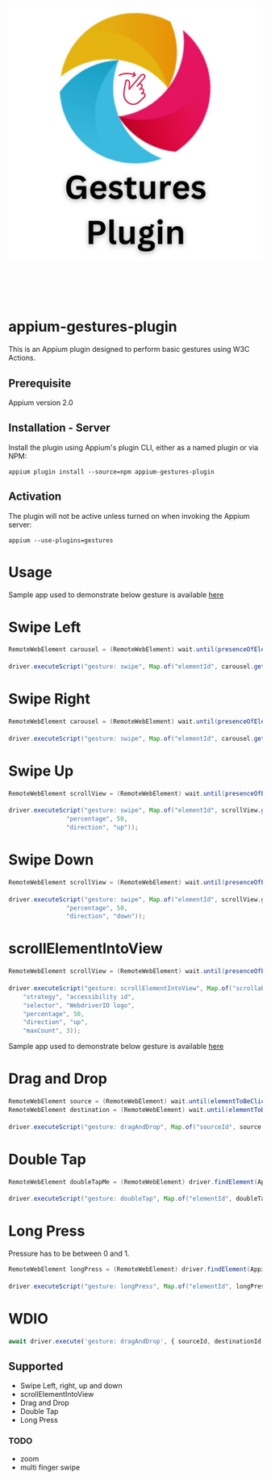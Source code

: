 <h1 align="center">
	<br>
	<img src="assets/GesturesPlugin.jpg" alt="AppiumGestures">
	<br>
	<br>
	<br>
</h1>

# appium-gestures-plugin

This is an Appium plugin designed to perform basic gestures using W3C Actions.

## Prerequisite

Appium version 2.0

## Installation - Server

Install the plugin using Appium's plugin CLI, either as a named plugin or via NPM:

```shell
appium plugin install --source=npm appium-gestures-plugin
```

## Activation

The plugin will not be active unless turned on when invoking the Appium server:

```shell
appium --use-plugins=gestures
```

# Usage

Sample app used to demonstrate below gesture is available [here](https://github.com/webdriverio/native-demo-app/releases)

# Swipe Left

```java
RemoteWebElement carousel = (RemoteWebElement) wait.until(presenceOfElementLocated(AppiumBy.accessibilityId("Carousel")));

driver.executeScript("gesture: swipe", Map.of("elementId", carousel.getId(), "percentage", 50, "direction", "left"));
```

# Swipe Right

```java
RemoteWebElement carousel = (RemoteWebElement) wait.until(presenceOfElementLocated(AppiumBy.accessibilityId("Carousel")));

driver.executeScript("gesture: swipe", Map.of("elementId", carousel.getId(), "percentage", 50, "direction", "right"));
```

# Swipe Up

```java
RemoteWebElement scrollView = (RemoteWebElement) wait.until(presenceOfElementLocated(AppiumBy.accessibilityId("Swipe-screen")));

driver.executeScript("gesture: swipe", Map.of("elementId", scrollView.getId(),
                "percentage", 50,
                "direction", "up"));
```

# Swipe Down

```java
RemoteWebElement scrollView = (RemoteWebElement) wait.until(presenceOfElementLocated(AppiumBy.accessibilityId("Swipe-screen")));

driver.executeScript("gesture: swipe", Map.of("elementId", scrollView.getId(),
                "percentage", 50,
                "direction", "down"));
```

# scrollElementIntoView

```java
RemoteWebElement scrollView = (RemoteWebElement) wait.until(presenceOfElementLocated(AppiumBy.accessibilityId("Swipe-screen")));

driver.executeScript("gesture: scrollElementIntoView", Map.of("scrollableView", scrollView.getId(),
    "strategy", "accessibility id",
    "selector", "WebdriverIO logo",
    "percentage", 50,
    "direction", "up",
    "maxCount", 3));

```

Sample app used to demonstrate below gesture is available [here](https://github.com/AppiumTestDistribution/appium-demo/blob/main/VodQA.apk)

# Drag and Drop

```java
RemoteWebElement source = (RemoteWebElement) wait.until(elementToBeClickable(AppiumBy.accessibilityId("dragMe")));
RemoteWebElement destination = (RemoteWebElement) wait.until(elementToBeClickable(AppiumBy.accessibilityId("dropzone")));

driver.executeScript("gesture: dragAndDrop", Map.of("sourceId", source.getId(), "destinationId", destination.getId()));
```

# Double Tap

```java
RemoteWebElement doubleTapMe = (RemoteWebElement) driver.findElement(AppiumBy.accessibilityId("doubleTapMe"));

driver.executeScript("gesture: doubleTap", Map.of("elementId", doubleTapMe.getId()));
```

# Long Press

Pressure has to be between 0 and 1.

```java
RemoteWebElement longPress = (RemoteWebElement) driver.findElement(AppiumBy.accessibilityId("longpress"));

driver.executeScript("gesture: longPress", Map.of("elementId", longPress.getId(), "pressure", 0.5, "duration", 800));

```

# WDIO

```js
await driver.execute('gesture: dragAndDrop', { sourceId, destinationId });
```

## Supported

- Swipe Left, right, up and down
- scrollElementIntoView
- Drag and Drop
- Double Tap
- Long Press

### TODO

- zoom
- multi finger swipe
